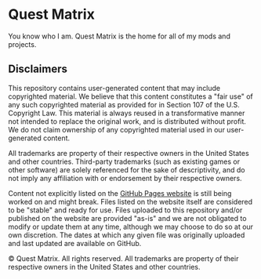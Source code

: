 # Quest Matrix
You know who I am. Quest Matrix is the home for all of my mods and projects.

## Disclaimers
This repository contains user-generated content that may include copyrighted material. We believe that this content constitutes a "fair use" of any such copyrighted material as provided for in Section 107 of the U.S. Copyright Law. This material is always reused in a transformative manner not intended to replace the original work, and is distributed without profit. We do not claim ownership of any copyrighted material used in our user-generated content.

All trademarks are property of their respective owners in the United States and other countries. Third-party trademarks (such as existing games or other software) are solely referenced for the sake of descriptivity, and do not imply any affiliation with or endorsement by their respective owners.

Content not explicitly listed on the [GitHub Pages website](https://qxxst.github.io/questmatrix) is still being worked on and might break. Files listed on the website itself are considered to be "stable" and ready for use. Files uploaded to this repository and/or published on the website are provided "as-is" and we are not obligated to modify or update them at any time, although we may choose to do so at our own discretion. The dates at which any given file was originally uploaded and last updated are available on GitHub.

© Quest Matrix. All rights reserved. All trademarks are property of their respective owners in the United States and other countries.
